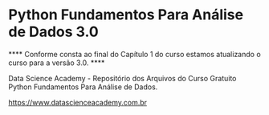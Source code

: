 # Python Fundamentos Para Análise de Dados 3.0


**** Conforme consta ao final do Capítulo 1 do curso estamos atualizando o curso para a versão 3.0. ****


Data Science Academy - Repositório dos Arquivos do Curso Gratuito Python Fundamentos Para Análise de Dados.

https://www.datascienceacademy.com.br



